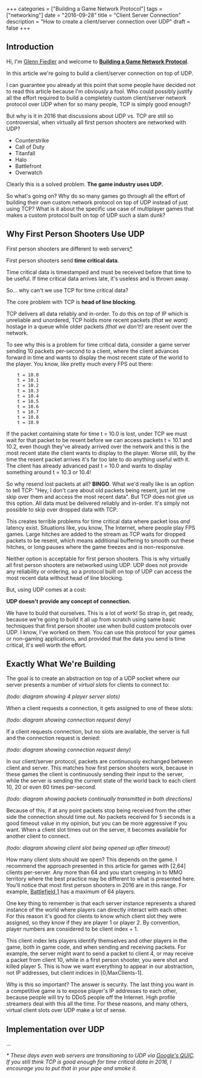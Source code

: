 +++
categories = ["Building a Game Network Protocol"]
tags = ["networking"]
date = "2016-09-28"
title = "Client Server Connection"
description = "How to create a client/server connection over UDP"
draft = false
+++

## Introduction

Hi, I'm [Glenn Fiedler](/about) and welcome to **[Building a Game Network Protocol](/categories/building-a-game-network-protocol/)**.

In this article we're going to build a client/server connection on top of UDP.

I can guarantee you already at this point that some people have decided not to read this article because I'm obviously a fool. Who could possibly justify all the effort required to build a completely custom client/server network protocol over UDP when for so many people, TCP is simply good enough?

But why is it in 2016 that discussions about UDP vs. TCP are still so controversial, when virtually all first person shooters are networked with UDP?

* Counterstrike
* Call of Duty
* Titanfall
* Halo
* Battlefront
* Overwatch

Clearly this is a solved problem. **The game industry uses UDP.**

So what's going on? Why do so many games go through all the effort of building their own custom network protocol on top of UDP instead of just using TCP? What is it about the specific use case of multiplayer games that makes a custom protocol built on top of UDP such a slam dunk?

## Why First Person Shooters Use UDP

First person shooters are different to web servers[*](#quic_footnote).

First person shooters send **time critical data**. 

Time critical data is timestamped and must be received before that time to be useful. If time critical data arrives late, it's useless and is thrown away.

So... why can't we use TCP for time critical data?

The core problem with TCP is **head of line blocking**. 

TCP delivers all data reliably and in-order. To do this on top of IP which is unreliable and unordered, TCP holds more recent packets *(that we want)* hostage in a queue while older packets *(that we don't!)* are resent over the network.

To see why this is a problem for time critical data, consider a game server sending 10 packets per-second to a client, where the client advances forward in time and wants to display the most recent state of the world to the player. You know, like pretty much every FPS out there:

        t = 10.0
        t = 10.1
        t = 10.2
        t = 10.3
        t = 10.4
        t = 10.5
        t = 10.6
        t = 10.7
        t = 10.8
        t = 10.9

If the packet containing state for time t = 10.0 is lost, under TCP we must wait for that packet to be resent before we can access packets t = 10.1 and 10.2, even though they've already arrived over the network and this is the most recent state the client wants to display to the player. Worse still, by the time the resent packet arrives it's far too late to do anything useful with it. The client has already advanced past t = 10.0 and wants to display something around t = 10.3 or 10.4!

So why resend lost packets at all? **BINGO**. What we'd really like is an option to tell TCP: "Hey, I don't care about old packets being resent, just let me skip over them and access the most recent data". But TCP does not give us this option. All data must be delivered reliably and in-order. It's simply not possible to skip over dropped data with TCP.

This creates terrible problems for time critical data where packet loss *and* latency exist. Situations like, you know, The Internet, where people play FPS games. Large hitches are added to the stream as TCP waits for dropped packets to be resent, which means additional buffering to smooth out these hitches, or long pauses where the game freezes and is non-responsive.

Neither option is acceptable for first person shooters. This is why virtually all first person shooters are networked using UDP. UDP does not provide any reliability or ordering, so a protocol built on top of UDP can access the most recent data without head of line blocking.

But, using UDP comes at a cost: 

**UDP doesn't provide any concept of connection.**

We have to build that ourselves. This is a lot of work! So strap in, get ready, because we're going to build it all up from scratch using same basic techniques that first person shooter use when build custom protocols over UDP. I know, I've worked on them. You can use this protocol for your games or non-gaming applications, and provided that the data you send is time critical, it's well worth the effort.

## Exactly What We're Building

The goal is to create an abstraction on top of a UDP socket where our server presents a number of _virtual slots_ for clients to connect to:

_(todo: diagram showing 4 player server slots)_

When a client requests a connection, it gets assigned to one of these slots:

_(todo: diagram showing connection request deny)_

If a client requests connection, but no slots are available, the server is full and the connection request is denied:

_(todo: diagram showing connection request deny)_

In our client/server protocol, packets are continuously exchanged between client and server. This matches how first person shooters work, because in these games the client is continuously sending their input to the server, while the server is sending the current state of the world back to each client 10, 20 or even 60 times per-second.

_(todo: diagram showing packets continually transmitted in both directions)_

Because of this, if at any point packets stop being received from the other side the connection should time out. No packets received for 5 seconds is a good timeout value in my opinion, but you can be more aggressive if you want. When a client slot times out on the server, it becomes available for another client to connect.

_(todo: diagram showing client slot being opened up after timeout)_

How many client slots should we open? This depends on the game. I recommend the approach presented in this article for games with [2,64] clients per-server. Any more than 64 and you start creeping in to MMO territory where the best practice may be different to what is presented here. You'll notice that most first person shooters in 2016 are in this range. For example, [Battlefield 1](https://en.wikipedia.org/wiki/Battlefield_1) has a maximum of 64 players.

One key thing to remember is that each server instance represents a shared instance of the world where players can directly interact with each other. For this reason it's good for clients to know which client slot they were assigned, so they know if they are player 1 or player 2. By convention, player numbers are considered to be client index + 1. 

This client index lets players identify themselves and other players in the game, both in game code, and when sending and receiving packets. For example, the server might want to send a packet to client 4, or may receive a packet from client 10, while in a first person shooter, you were shot and killed player 5. This is how we want everything to appear in our abstraction, not IP addresses, but client indices in [0,MaxClients-1].

Why is this so important? The answer is security. The last thing you want in a competitive game is to expose player's IP addresses to each other, because people will try to DDoS people off the Internet. High profile streamers deal with this all the time. For these reasons, and many others, virtual client slots over UDP make a lot of sense.

## Implementation over UDP

...

<a name="quic_footnote"></a> _\* These days even web servers are transitioning to UDP via [Google's QUIC](https://ma.ttias.be/googles-quic-protocol-moving-web-tcp-udp/). If you still think TCP is good enough for time critical data in 2016, I encourage you to put that in your pipe and smoke it._